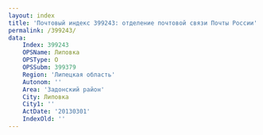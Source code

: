 ```yaml
---
layout: index
title: 'Почтовый индекс 399243: отделение почтовой связи Почты России'
permalink: /399243/
data:
    Index: 399243
    OPSName: Липовка
    OPSType: О
    OPSSubm: 399379
    Region: 'Липецкая область'
    Autonom: ''
    Area: 'Задонский район'
    City: Липовка
    City1: ''
    ActDate: '20130301'
    IndexOld: ''
---
```

